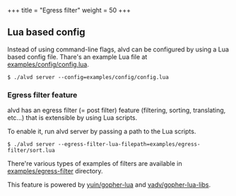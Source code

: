 +++
title = "Egress filter"
weight = 50
+++

Lua based config
---

Instead of using command-line flags, alvd can be configured by using a Lua based config file.
Thare's an example Lua file at [examples/config/config.lua](https://github.com/rinx/alvd/tree/main/examples/config/config.lua).

    $ ./alvd server --config=examples/config/config.lua

### Egress filter feature

alvd has an egress filter (= post filter) feature (filtering, sorting, translating, etc...) that is extensible by using Lua scripts.

To enable it, run alvd server by passing a path to the Lua scripts.

    $ ./alvd server --egress-filter-lua-filepath=examples/egress-filter/sort.lua

There're various types of examples of filters are available in [examples/egress-filter](https://github.com/rinx/alvd/tree/main/examples/egress-filter) directory.

This feature is powered by [yuin/gopher-lua](https://github.com/yuin/gopher-lua) and [vadv/gopher-lua-libs](https://github.com/vadv/gopher-lua-libs).
